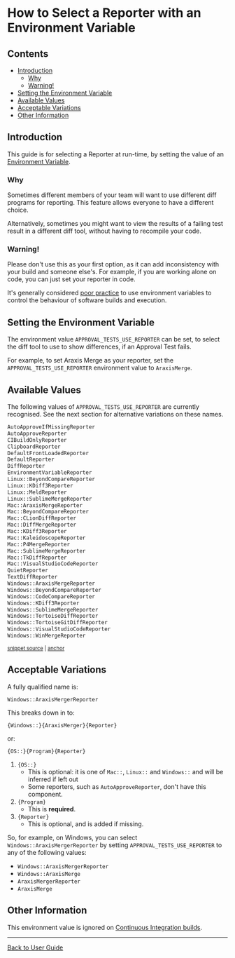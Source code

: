 <a id="top"></a>

# How to Select a Reporter with an Environment Variable

<!-- toc -->
## Contents

  * [Introduction](#introduction)
    * [Why](#why)
    * [Warning!](#warning)
  * [Setting the Environment Variable](#setting-the-environment-variable)
  * [Available Values](#available-values)
  * [Acceptable Variations](#acceptable-variations)
  * [Other Information](#other-information)<!-- endToc -->

## Introduction

This guide is for selecting a Reporter at run-time, by setting the value of an [Environment Variable](https://en.wikipedia.org/wiki/Environment_variable).

### Why

Sometimes different members of your team will want to use different diff programs for reporting. This feature allows everyone to have a different choice.

Alternatively, sometimes you might want to view the results of a failing test result in a different diff tool, without having to recompile your code.

### Warning!

Please don't use this as your first option, as it can add inconsistency with your build and someone else's. For example, if you are working alone on code, you can just set your reporter in code.

It's generally considered [poor practice](https://peterlyons.com/problog/2010/02/environment-variables-considered-harmful/) to use environment variables to control the behaviour of software builds and execution.

## Setting the Environment Variable

The environment value `APPROVAL_TESTS_USE_REPORTER` can be set, to select the diff tool to use to show differences, if an Approval Test fails.

For example, to set Araxis Merge as your reporter, set the `APPROVAL_TESTS_USE_REPORTER` environment value to `AraxisMerge`.

## Available Values

The following values of `APPROVAL_TESTS_USE_REPORTER` are currently recognised. See the next section for alternative variations on these names.

<!-- snippet: ReporterFactoryTests.Verify_all_valid_env_variable_values_-_on_Windows.approved.txt -->
<a id='snippet-ReporterFactoryTests.Verify_all_valid_env_variable_values_-_on_Windows.approved.txt'></a>
```txt
AutoApproveIfMissingReporter
AutoApproveReporter
CIBuildOnlyReporter
ClipboardReporter
DefaultFrontLoadedReporter
DefaultReporter
DiffReporter
EnvironmentVariableReporter
Linux::BeyondCompareReporter
Linux::KDiff3Reporter
Linux::MeldReporter
Linux::SublimeMergeReporter
Mac::AraxisMergeReporter
Mac::BeyondCompareReporter
Mac::CLionDiffReporter
Mac::DiffMergeReporter
Mac::KDiff3Reporter
Mac::KaleidoscopeReporter
Mac::P4MergeReporter
Mac::SublimeMergeReporter
Mac::TkDiffReporter
Mac::VisualStudioCodeReporter
QuietReporter
TextDiffReporter
Windows::AraxisMergeReporter
Windows::BeyondCompareReporter
Windows::CodeCompareReporter
Windows::KDiff3Reporter
Windows::SublimeMergeReporter
Windows::TortoiseDiffReporter
Windows::TortoiseGitDiffReporter
Windows::VisualStudioCodeReporter
Windows::WinMergeReporter

```
<sup><a href='/tests/DocTest_Tests/reporters/approval_tests/ReporterFactoryTests.Verify_all_valid_env_variable_values_-_on_Windows.approved.txt#L1-L34' title='File snippet `ReporterFactoryTests.Verify_all_valid_env_variable_values_-_on_Windows.approved.txt` was extracted from'>snippet source</a> | <a href='#snippet-ReporterFactoryTests.Verify_all_valid_env_variable_values_-_on_Windows.approved.txt' title='Navigate to start of snippet `ReporterFactoryTests.Verify_all_valid_env_variable_values_-_on_Windows.approved.txt`'>anchor</a></sup>
<!-- endSnippet -->

## Acceptable Variations

A fully qualified name is:

`Windows::AraxisMergerReporter`

This breaks down in to:

`{Windows::}{AraxisMerger}{Reporter}`

or:

`{OS::}{Program}{Reporter}`

1.  `{OS::}`
    * This is optional: it is one of `Mac::`, `Linux::` and `Windows::` and will be inferred if left out
    * Some reporters, such as `AutoApproveReporter`, don't have this component.
1.  `{Program}`
    * This is **required**.
1.  `{Reporter}`
    * This is optional, and is added if missing.

So, for example, on Windows, you can select `Windows::AraxisMergerReporter` by setting `APPROVAL_TESTS_USE_REPORTER` to any of the following values:

* `Windows::AraxisMergerReporter`
* `Windows::AraxisMerge`
* `AraxisMergerReporter`
* `AraxisMerge`

## Other Information

This environment value is ignored on [Continuous Integration builds](/doc/BuildMachinesAndCI.md#top).

---

[Back to User Guide](/doc/README.md#top)
